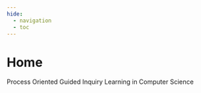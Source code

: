 ```yaml
---
hide:
  - navigation
  - toc
---
```


# Home

Process Oriented Guided Inquiry Learning in Computer Science
